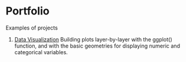 # Portfolio

Examples of projects

1. [Data Visualization](https://github.com/la6if9/Data-Visual) 
Building plots layer-by-layer with the ggplot() function, and with the basic geometries for displaying numeric and categorical variables.
